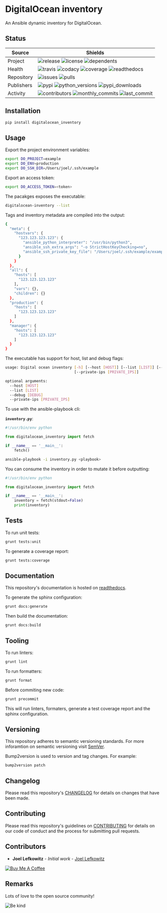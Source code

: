 # DigitalOcean inventory

An Ansible dynamic inventory for DigitalOcean.

## Status

| Source     | Shields                                                                                                            |
| ---------- | ------------------------------------------------------------------------------------------------------------------ |
| Project    | ![release][release_shield] ![license][license_shield] ![dependents][dependents_shield]                             |
| Health     | ![travis][travis_shield] ![codacy][codacy_shield] ![coverage][coverage_shield] ![readthedocs][readthedocs_shield]  |
| Repository | ![issues][issues_shield] ![pulls][pulls_shield]                                                                    |
| Publishers | ![pypi][pypi_shield] ![python_versions][python_versions_shield] ![pypi_downloads][pypi_downloads_shield]           |
| Activity   | ![contributors][contributors_shield] ![monthly_commits][monthly_commits_shield] ![last_commit][last_commit_shield] |

## Installation

```bash
pip install digitalocean_inventory
```

## Usage

Export the project environment variables:

```bash
export DO_PROJECT=example
export DO_ENV=production
export DO_SSH_DIR=/Users/joel/.ssh/example
```

Export an access token:

```bash
export DO_ACCESS_TOKEN=<token>
```

The pacakges exposes the executable:

```bash
digitalocean-inventory --list
```

Tags and inventory metadata are compiled into the output:

```bash
{
  "meta": {
    "hostvars": {
      "123.123.123.123": {
        "ansible_python_interpreter": "/usr/bin/python3",
        "ansible_ssh_extra_args": "-o StrictHostKeyChecking=no",
        "ansible_ssh_private_key_file": "/Users/joel/.ssh/example/example-production-0"
      }
    }
  },
  "all": {
    "hosts": [
      "123.123.123.123"
    ],
    "vars": {},
    "children": {}
  },
  "production": {
    "hosts": [
      "123.123.123.123"
    ]
  },
  "manager": {
    "hosts": [
      "123.123.123.123"
    ]
  }
}
```

The executable has support for host, list and debug flags:

```bash
usage: Digital ocean inventory [-h] [--host [HOST]] [--list [LIST]] [--debug [DEBUG]]
                               [--private-ips [PRIVATE_IPS]]

optional arguments:
  --host [HOST]
  --list [LIST]
  --debug [DEBUG]
  --private-ips [PRIVATE_IPS]
```

To use with the ansible-playbook cli:

**`inventory.py`**:

```python
#!/usr/bin/env python

from digitalocean_inventory import fetch

if __name__ == '__main__':
    fetch()
```

```bash
ansible-playbook -i inventory.py <playbook>
```

You can consume the inventory in order to mutate it before outputting:

```python
#!/usr/bin/env python

from digitalocean_inventory import fetch

if __name__ == '__main__':
    inventory = fetch(stdout=False)
    print(inventory)
```

## Tests

To run unit tests:

```bash
grunt tests:unit
```

To generate a coverage report:

```bash
grunt tests:coverage
```

## Documentation

This repository's documentation is hosted on [readthedocs][readthedocs].

To generate the sphinx configuration:

```bash
grunt docs:generate
```

Then build the documentation:

```bash
grunt docs:build
```

## Tooling

To run linters:

```bash
grunt lint
```

To run formatters:

```bash
grunt format
```

Before commiting new code:

```bash
grunt precommit
```

This will run linters, formaters, generate a test coverage report and the sphinx configuration.

## Versioning

This repository adheres to semantic versioning standards.
For more inforamtion on semantic versioning visit [SemVer][semver].

Bump2version is used to version and tag changes.
For example:

```bash
bump2version patch
```

## Changelog

Please read this repository's [CHANGELOG](CHANGELOG.md) for details on changes that have been made.

## Contributing

Please read this repository's guidelines on [CONTRIBUTING](CONTRIBUTING.md) for details on our code of conduct and the process for submitting pull requests.

## Contributors

- **Joel Lefkowitz** - _Initial work_ - [Joel Lefkowitz][joellefkowitz]

[![Buy Me A Coffee][coffee_button]][coffee]

## Remarks

Lots of love to the open source community!

![Be kind][be_kind]

<!-- Github links -->

[pulls]: https://github.com/JoelLefkowitz/digitalocean-inventory/pulls
[issues]: https://github.com/JoelLefkowitz/digitalocean-inventory/issues

<!-- External links -->

[readthedocs]: https://digitalocean-inventory.readthedocs.io/en/latest/
[semver]: http://semver.org/
[coffee]: https://www.buymeacoffee.com/joellefkowitz
[coffee_button]: https://cdn.buymeacoffee.com/buttons/default-blue.png
[be_kind]: https://media.giphy.com/media/osAcIGTSyeovPq6Xph/giphy.gif

<!-- Acknowledgments -->

[joellefkowitz]: https://github.com/JoelLefkowitz

<!-- Project shields -->

[release_shield]: https://img.shields.io/github/v/tag/joellefkowitz/digitalocean-inventory
[license_shield]: https://img.shields.io/github/license/joellefkowitz/digitalocean-inventory
[dependents_shield]: https://img.shields.io/librariesio/dependent-repos/pypi/digitalocean_inventory

<!-- Health shields -->

[travis_shield]: https://img.shields.io/travis/joellefkowitz/digitalocean-inventory
[codacy_shield]: https://img.shields.io/codacy/coverage/digitalocean-inventory
[coverage_shield]: https://img.shields.io/codacy/grade/digitalocean-inventory
[readthedocs_shield]: https://img.shields.io/readthedocs/digitalocean-inventory

<!-- Repository shields -->

[issues_shield]: https://img.shields.io/github/issues/joellefkowitz/digitalocean-inventory
[pulls_shield]: https://img.shields.io/github/issues-pr/joellefkowitz/digitalocean-inventory

<!-- Publishers shields -->

[pypi_shield]: https://img.shields.io/pypi/v/digitalocean_inventory
[python_versions_shield]: https://img.shields.io/pypi/pyversions/digitalocean_inventory
[pypi_downloads_shield]: https://img.shields.io/pypi/dw/digitalocean_inventory

<!-- Activity shields -->

[contributors_shield]: https://img.shields.io/github/contributors/joellefkowitz/digitalocean-inventory
[monthly_commits_shield]: https://img.shields.io/github/commit-activity/m/joellefkowitz/digitalocean-inventory
[last_commit_shield]: https://img.shields.io/github/last-commit/joellefkowitz/digitalocean-inventory
